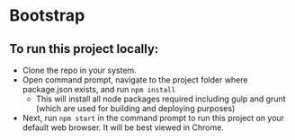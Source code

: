 # Bootstrap

## To run this project locally:

- Clone the repo in your system.
- Open command prompt, navigate to the project folder where package.json exists, and run `npm install`
  - This will install all node packages required including gulp and grunt (which are used for building and deploying purposes)
- Next, run `npm start` in the command prompt to run this project on your default web browser. It will be best viewed in Chrome.

